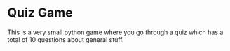 # Quiz Game
This is a very small python game where you go through a quiz which has a total of 10 questions about general stuff.